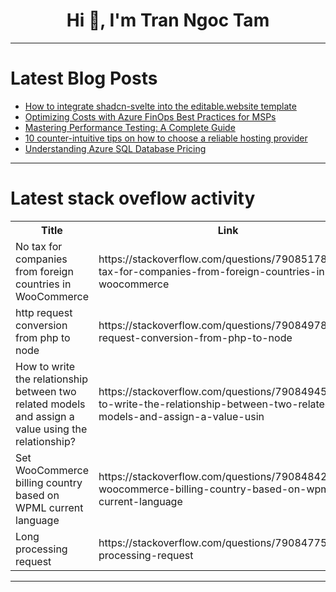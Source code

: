 <h1 align="center">Hi 👋, I'm Tran Ngoc Tam</h1>

---

# Latest Blog Posts 
<!-- BLOG-POST-LIST:START -->
- [How to integrate shadcn-svelte into the editable.website template](https://dev.to/bensonmwaura/how-to-integrate-shadcn-svelte-into-the-editablewebsite-template-91h)
- [Optimizing Costs with Azure FinOps Best Practices for MSPs](https://dev.to/buzzgk/optimizing-costs-with-azure-finops-best-practices-for-msps-33ob)
- [Mastering Performance Testing: A Complete Guide](https://dev.to/testifytech/mastering-performance-testing-a-complete-guide-1h2k)
- [10 counter-intuitive tips on how to choose a reliable hosting provider](https://dev.to/ispmanager/10-counter-intuitive-tips-on-how-to-choose-a-reliable-hosting-provider-35mo)
- [Understanding Azure SQL Database Pricing](https://dev.to/buzzgk/understanding-azure-sql-database-pricing-5939)
<!-- BLOG-POST-LIST:END -->

---

# Latest stack oveflow activity
<table>
  <tr><th>Title</th><th>Link</th></tr>
  <!-- STACKOVERFLOW:START --><tr><td>No tax for companies from foreign countries in WooCommerce</td><td>https://stackoverflow.com/questions/79085178/no-tax-for-companies-from-foreign-countries-in-woocommerce</td></tr><tr><td>http request conversion from php to node</td><td>https://stackoverflow.com/questions/79084978/http-request-conversion-from-php-to-node</td></tr><tr><td>How to write the relationship between two related models and assign a value using the relationship?</td><td>https://stackoverflow.com/questions/79084945/how-to-write-the-relationship-between-two-related-models-and-assign-a-value-usin</td></tr><tr><td>Set WooCommerce billing country based on WPML current language</td><td>https://stackoverflow.com/questions/79084842/set-woocommerce-billing-country-based-on-wpml-current-language</td></tr><tr><td>Long processing request</td><td>https://stackoverflow.com/questions/79084775/long-processing-request</td></tr><!-- STACKOVERFLOW:END -->
</table>

---


